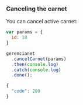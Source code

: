### Canceling the carnet

You can cancel active carnet:

```js
var params = {
  id: 18
}

gerencianet
  .cancelCarnet(params)
  .then(console.log)
  .catch(console.log)
  .done();
```

```js
{
  "code": 200
}
```
